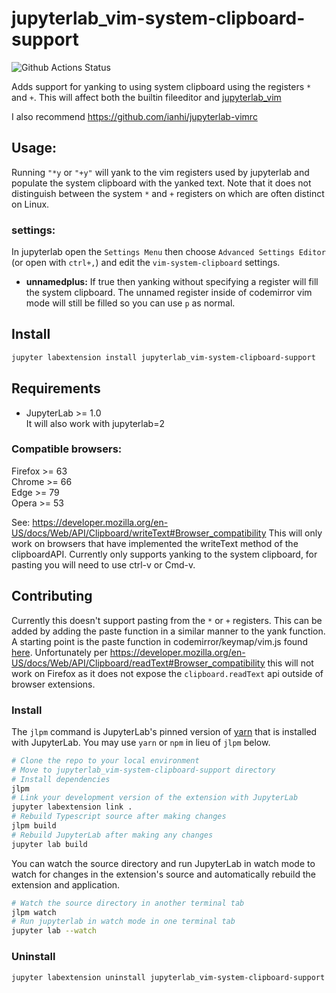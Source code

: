 # jupyterlab_vim-system-clipboard-support

![Github Actions Status](https://github.com/ianhi/jupyterlab_vim-system-clipboard-support/workflows/Build/badge.svg)

Adds support for yanking to using system clipboard using the registers `*` and `+`. This will affect both the builtin fileeditor and [jupyterlab_vim](https://github.com/axelfahy/jupyterlab-vim)

I also recommend https://github.com/ianhi/jupyterlab-vimrc

## Usage:
Running `"*y` or `"+y"` will yank to the vim registers used by jupyterlab and populate the system clipboard with the yanked text. Note that it does not distinguish between the system `*` and `+` registers on which are often distinct on Linux.

### settings:
In jupyterlab open the `Settings Menu` then choose `Advanced Settings Editor` (or open with `ctrl+,`) and edit the `vim-system-clipboard` settings.
- **unnamedplus:** If true then yanking without specifying a register will fill the system clipboard. The unnamed register inside of codemirror vim mode will still be filled so you can use `p` as normal.

## Install

```bash
jupyter labextension install jupyterlab_vim-system-clipboard-support
```
## Requirements

* JupyterLab >= 1.0  
It will also work with jupyterlab=2

### Compatible browsers:
Firefox >= 63  
Chrome >= 66  
Edge >= 79  
Opera >= 53

See:
https://developer.mozilla.org/en-US/docs/Web/API/Clipboard/writeText#Browser_compatibility
This will only work on browsers that have implemented the writeText method
of the clipboardAPI. Currently only supports yanking to the system clipboard, for pasting you will need to use ctrl-v or Cmd-v.


## Contributing
Currently this doesn't support pasting from the `*` or `+` registers. This can be added by adding the paste
function in a similar manner to the yank function. A starting point is the paste function in codemirror/keymap/vim.js found [here](https://github.com/codemirror/CodeMirror/blob/7afb2d7e0c0759817c2eaa61345ca2ece5152fcc/keymap/vim.js#L2563). Unfortunately per https://developer.mozilla.org/en-US/docs/Web/API/Clipboard/readText#Browser_compatibility this will not work on Firefox as it does not expose the `clipboard.readText` api outside of browser extensions.

### Install

The `jlpm` command is JupyterLab's pinned version of
[yarn](https://yarnpkg.com/) that is installed with JupyterLab. You may use
`yarn` or `npm` in lieu of `jlpm` below.

```bash
# Clone the repo to your local environment
# Move to jupyterlab_vim-system-clipboard-support directory
# Install dependencies
jlpm
# Link your development version of the extension with JupyterLab
jupyter labextension link .
# Rebuild Typescript source after making changes
jlpm build
# Rebuild JupyterLab after making any changes
jupyter lab build
```

You can watch the source directory and run JupyterLab in watch mode to watch for changes in the extension's source and automatically rebuild the extension and application.

```bash
# Watch the source directory in another terminal tab
jlpm watch
# Run jupyterlab in watch mode in one terminal tab
jupyter lab --watch
```

### Uninstall

```bash
jupyter labextension uninstall jupyterlab_vim-system-clipboard-support
```

